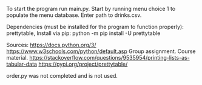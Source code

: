 To start the program run main.py. 
Start by running menu choice 1 to populate the menu database. Enter path to drinks.csv.

Dependencies (must be installed for the program to function properly):
prettytable, Install via pip: python -m pip install -U prettytable

Sources:
https://docs.python.org/3/
https://www.w3schools.com/python/default.asp
Group assignment.
Course material.
https://stackoverflow.com/questions/9535954/printing-lists-as-tabular-data
https://pypi.org/project/prettytable/

order.py was not completed and is not used.
